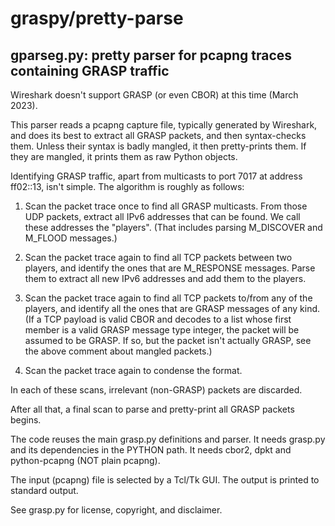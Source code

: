 # graspy/pretty-parse
## gparseg.py: pretty parser for pcapng traces containing GRASP traffic

Wireshark doesn't support GRASP (or even CBOR) at this time (March 2023).

This parser reads a pcapng capture file, typically generated by Wireshark, and does its best to extract all GRASP packets, and then syntax-checks them. Unless their syntax is badly mangled, it then pretty-prints them. If they are mangled, it prints them as raw Python objects.

Identifying GRASP traffic, apart from multicasts to port 7017 at address ff02::13, isn't simple. The algorithm is roughly as follows:

1. Scan the packet trace once to find all GRASP multicasts. From those UDP packets, extract all IPv6 addresses that can be found. We call these addresses the "players". (That includes parsing M_DISCOVER and M_FLOOD messages.)

2. Scan the packet trace again to find all TCP packets between two players, and identify the ones that are M_RESPONSE messages. Parse them to extract all new IPv6 addresses and add them to the players.

3. Scan the packet trace again to find all TCP packets to/from any of the players, and identify all the ones that are GRASP messages of any kind. (If a TCP payload is valid CBOR and decodes to a list whose first member is a valid GRASP message type integer, the packet will be assumed to be GRASP. If so, but the packet isn't actually GRASP, see the above comment about mangled packets.)

4. Scan the packet trace again to condense the format.

In each of these scans, irrelevant (non-GRASP) packets are discarded.

After all that, a final scan to parse and pretty-print all GRASP packets begins.

The code reuses the main grasp.py definitions and parser. It needs grasp.py and its dependencies in the PYTHON path. It needs cbor2, dpkt and python-pcapng (NOT plain pcapng).

The input (pcapng) file is selected by a Tcl/Tk GUI. The output is printed to standard output.

See grasp.py for license, copyright, and disclaimer.

 

